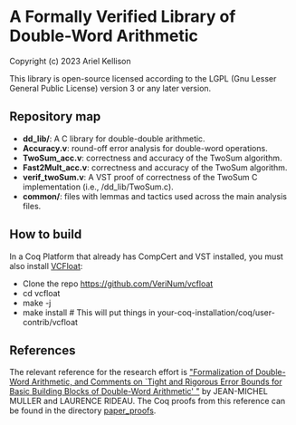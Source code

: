 # A Formally Verified Library of Double-Word Arithmetic
Copyright (c) 2023 Ariel Kellison

This library is open-source licensed according to the LGPL (Gnu Lesser General
Public License) version 3 or any later version.

## Repository map

- **dd_lib/**: A C library for double-double arithmetic.
- **Accuracy.v**: round-off error analysis for double-word operations.
- **TwoSum_acc.v**: correctness and accuracy of the TwoSum algorithm.
- **Fast2Mult_acc.v**: correctness and accuracy of the TwoSum algorithm.
- **verif_twoSum.v**: A VST proof of correctness of the TwoSum C implementation (i.e., /dd_lib/TwoSum.c). 
- **common/**: files with lemmas and tactics used across the main analysis files.

## How to build 

In a Coq Platform that already has CompCert and VST installed, you must also install [VCFloat](https://github.com/VeriNum/vcfloat):
- Clone the repo https://github.com/VeriNum/vcfloat
- cd vcfloat
- make -j
- make install # This will put things in your-coq-installation/coq/user-contrib/vcfloat

## References
The relevant reference for the research effort is ["Formalization of Double-Word Arithmetic, and Comments
on `Tight and Rigorous Error Bounds for Basic Building
Blocks of Double-Word Arithmetic' "](https://dl-acm-org.proxy.library.cornell.edu/doi/pdf/10.1145/3484514) by JEAN-MICHEL MULLER and LAURENCE RIDEAU. The Coq proofs from this reference can be found in the directory [paper_proofs](https://github.com/VeriNum/double-double/tree/main/paper_proofs). 
